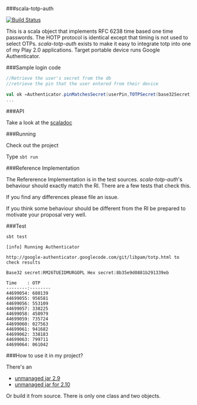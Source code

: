 ###scala-totp-auth

[![Build Status](https://travis-ci.org/marklister/scala-totp-auth.png)](https://travis-ci.org/marklister/scala-totp-auth)

This is a scala object that implements RFC 6238 time based one time passwords.
The HOTP protocol is identical except that timing is not used to select OTPs.
*scala-totp-auth* exists to make it easy to integrate totp into one of my Play 2.0 applications.  Target portable device runs Google Authenticator.

###Sample login code

```scala
//Retrieve the user's secret from the db
//retrieve the pin that the user entered from their device

val ok =Authenticator.pinMatchesSecret(userPin,TOTPSecret(base32Secret))
...
```

###API

Take a look at the [scaladoc](http://marklister.github.com/scala-totp-auth/latest/api/index.html#org.catch22.totp.auth.package) 

###Running

Check out the project 

Type `sbt run` 

###Reference Implementation

The Refererence Implementation is in the test sources.  *scala-totp-auth*'s behaviour should exactly match the RI.  There are a few tests that check this.

If you find any differences please file an issue.

If you think some behaviour should be different from the RI be prepared to motivate your proposal very well.

###Test

`sbt test`



    [info] Running Authenticator 
    
    http://google-authenticator.googlecode.com/git/libpam/totp.html to check results
    
    Base32 secret:RM26TUEIDMURGOPL Hex secret:8b35e9d0881b291339eb
    
    Time    : OTP
    --------:--------
    44699054: 680139
    44699055: 956581
    44699056: 553109
    44699057: 338225
    44699058: 450979
    44699059: 735724
    44699060: 027563
    44699061: 941682
    44699062: 338183
    44699063: 799711
    44699064: 061042

###How to use it in my project?

There's an 
  - [unmanaged jar 2.9](https://marklister.github.com/scala-totp-auth/scala-totp-auth_2.9.2-1.01.jar) 
  - [unmanaged jar for 2.10](https://marklister.github.com/scala-totp-auth/scala-totp-auth_2.10-1.1.jar)

Or build it from source.  There is only one class and two objects.

